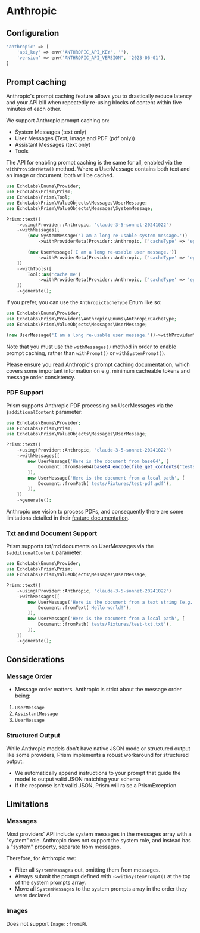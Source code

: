# Anthropic
## Configuration

```php
'anthropic' => [
    'api_key' => env('ANTHROPIC_API_KEY', ''),
    'version' => env('ANTHROPIC_API_VERSION', '2023-06-01'),
]
```
## Prompt caching

Anthropic's prompt caching feature allows you to drastically reduce latency and your API bill when repeatedly re-using blocks of content within five minutes of each other.

We support Anthropic prompt caching on:

- System Messages (text only)
- User Messages (Text, Image and PDF (pdf only))
- Assistant Messages (text only)
- Tools

The API for enabling prompt caching is the same for all, enabled via the `withProviderMeta()` method. Where a UserMessage contains both text and an image or document, both will be cached.

```php
use EchoLabs\Enums\Provider;
use EchoLabs\Prism\Prism;
use EchoLabs\Prism\Tool;
use EchoLabs\Prism\ValueObjects\Messages\UserMessage;
use EchoLabs\Prism\ValueObjects\Messages\SystemMessage;

Prism::text()
    ->using(Provider::Anthropic, 'claude-3-5-sonnet-20241022')
    ->withMessages([
        (new SystemMessage('I am a long re-usable system message.'))
            ->withProviderMeta(Provider::Anthropic, ['cacheType' => 'ephemeral']),

        (new UserMessage('I am a long re-usable user message.'))
            ->withProviderMeta(Provider::Anthropic, ['cacheType' => 'ephemeral'])
    ])
    ->withTools([
        Tool::as('cache me')
            ->withProviderMeta(Provider::Anthropic, ['cacheType' => 'ephemeral'])
    ])
    ->generate();
```

If you prefer, you can use the `AnthropicCacheType` Enum like so:

```php
use EchoLabs\Enums\Provider;
use EchoLabs\Prism\Providers\Anthropic\Enums\AnthropicCacheType;
use EchoLabs\Prism\ValueObjects\Messages\UserMessage;

(new UserMessage('I am a long re-usable user message.'))->withProviderMeta(Provider::Anthropic, ['cacheType' => AnthropicCacheType::ephemeral])
```
Note that you must use the `withMessages()` method in order to enable prompt caching, rather than `withPrompt()` or `withSystemPrompt()`.

Please ensure you read Anthropic's [prompt caching documentation](https://docs.anthropic.com/en/docs/build-with-claude/prompt-caching), which covers some important information on e.g. minimum cacheable tokens and message order consistency.

### PDF Support

Prism supports Anthropic PDF processing on UserMessages via the `$additionalContent` parameter:

```php
use EchoLabs\Enums\Provider;
use EchoLabs\Prism\Prism;
use EchoLabs\Prism\ValueObjects\Messages\UserMessage;

Prism::text()
    ->using(Provider::Anthropic, 'claude-3-5-sonnet-20241022')
    ->withMessages([
        new UserMessage('Here is the document from base64', [
            Document::fromBase64(base64_encode(file_get_contents('tests/Fixtures/test-pdf.pdf')), 'application/pdf'),
        ]),
        new UserMessage('Here is the document from a local path', [
            Document::fromPath('tests/Fixtures/test-pdf.pdf'),
        ]),
    ])
    ->generate();

```
Anthropic use vision to process PDFs, and consequently there are some limitations detailed in their [feature documentation](https://docs.anthropic.com/en/docs/build-with-claude/pdf-support).

### Txt and md Document Support

Prism supports txt/md documents on UserMessages via the `$additionalContent` parameter:

```php
use EchoLabs\Enums\Provider;
use EchoLabs\Prism\Prism;
use EchoLabs\Prism\ValueObjects\Messages\UserMessage;

Prism::text()
    ->using(Provider::Anthropic, 'claude-3-5-sonnet-20241022')
    ->withMessages([
        new UserMessage('Here is the document from a text string (e.g. from your database)', [
            Document::fromText('Hello world!'),
        ]),
        new UserMessage('Here is the document from a local path', [
            Document::fromPath('tests/Fixtures/test-txt.txt'),
        ]),
    ])
    ->generate();

```

## Considerations
### Message Order

- Message order matters. Anthropic is strict about the message order being:

1. `UserMessage`
2. `AssistantMessage`
3. `UserMessage`

### Structured Output

While Anthropic models don't have native JSON mode or structured output like some providers, Prism implements a robust workaround for structured output:

- We automatically append instructions to your prompt that guide the model to output valid JSON matching your schema
- If the response isn't valid JSON, Prism will raise a PrismException

## Limitations
### Messages

Most providers' API include system messages in the messages array with a "system" role. Anthropic does not support the system role, and instead has a "system" property, separate from messages.

Therefore, for Anthropic we:
* Filter all `SystemMessage`s out, omitting them from messages.
* Always submit the prompt defined with `->withSystemPrompt()` at the top of the system prompts array.
* Move all `SystemMessage`s to the system prompts array in the order they were declared.

### Images

Does not support `Image::fromURL`
